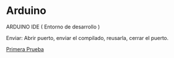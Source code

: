 # Arduino

ARDUINO IDE ( Entorno de desarrollo )

Enviar: Abrir puerto, enviar el compilado, reusarla, cerrar el puerto.

[Primera Prueba](https://github.com/miguelamgel1107/Arduino/blob/main/primera%20prueba.md)
